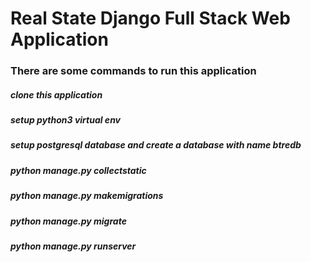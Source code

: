 # Real State Django Full Stack Web Application

### There are some commands to run this application

##### clone this application
##### setup python3 virtual env
##### setup postgresql database and create a database with name btredb
##### python manage.py collectstatic
##### python manage.py makemigrations
##### python manage.py migrate
##### python manage.py runserver